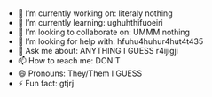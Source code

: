 ###
- 🔭 I’m currently working on: literaly nothing
- 🌱 I’m currently learning: ughuhthifuoeiri
- 👯 I’m looking to collaborate on: UMMM nothing
- 🤔 I’m looking for help with: hfuhu4huhur4hut4t435
- 💬 Ask me about: ANYTHING I GUESS r4ijigji
- 📫 How to reach me: DON'T
- 😄 Pronouns: They/Them I GUESS
- ⚡ Fun fact: gtjrj
